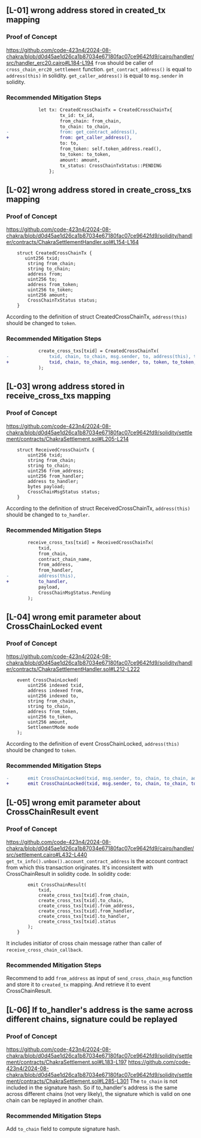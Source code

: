 ## [L-01] wrong address stored in created_tx mapping
### Proof of Concept
https://github.com/code-423n4/2024-08-chakra/blob/d0d45ae1d26ca1b87034e67180fac07ce9642fd9/cairo/handler/src/handler_erc20.cairo#L184-L194
`from` should be caller of `cross_chain_erc20_settlement` function. `get_contract_address()` is equal to `address(this)` in solidity. `get_caller_address()` is equal to `msg.sender` in solidity.
### Recommended Mitigation Steps
```diff
            let tx: CreatedCrossChainTx = CreatedCrossChainTx{
                    tx_id: tx_id,
                    from_chain: from_chain,
                    to_chain: to_chain,
-                   from: get_contract_address(),
+                   from: get_caller_address(),                    
                    to: to,
                    from_token: self.token_address.read(),
                    to_token: to_token,
                    amount: amount,
                    tx_status: CrossChainTxStatus::PENDING
                };
```
## [L-02] wrong address stored in create_cross_txs mapping
### Proof of Concept
https://github.com/code-423n4/2024-08-chakra/blob/d0d45ae1d26ca1b87034e67180fac07ce9642fd9/solidity/handler/contracts/ChakraSettlementHandler.sol#L154-L164
```
    struct CreatedCrossChainTx {
       uint256 txid;
        string from_chain;
        string to_chain;
        address from;
        uint256 to;
        address from_token;
        uint256 to_token;
        uint256 amount;
        CrossChainTxStatus status;
    }
```
According to the definition of struct CreatedCrossChainTx, `address(this)` should be changed to `token`.
### Recommended Mitigation Steps
```diff
            create_cross_txs[txid] = CreatedCrossChainTx(
-               txid, chain, to_chain, msg.sender, to, address(this), to_token, amount, CrossChainTxStatus.Pending
+               txid, chain, to_chain, msg.sender, to, token, to_token, amount, CrossChainTxStatus.Pending
            );
```
## [L-03] wrong address stored in receive_cross_txs mapping
### Proof of Concept
https://github.com/code-423n4/2024-08-chakra/blob/d0d45ae1d26ca1b87034e67180fac07ce9642fd9/solidity/settlement/contracts/ChakraSettlement.sol#L205-L214
```
    struct ReceivedCrossChainTx {
        uint256 txid;
        string from_chain;
        string to_chain;
        uint256 from_address;
        uint256 from_handler;
        address to_handler;
        bytes payload;
        CrossChainMsgStatus status;
    }
```
According to the definition of struct ReceivedCrossChainTx, `address(this)` should be changed to `to_handler`.
### Recommended Mitigation Steps
```diff
        receive_cross_txs[txid] = ReceivedCrossChainTx(
            txid,
            from_chain,
            contract_chain_name,
            from_address,
            from_handler,
-           address(this),
+           to_handler,
            payload,
            CrossChainMsgStatus.Pending
        );
```
## [L-04] wrong emit parameter about CrossChainLocked event
### Proof of Concept
https://github.com/code-423n4/2024-08-chakra/blob/d0d45ae1d26ca1b87034e67180fac07ce9642fd9/solidity/handler/contracts/ChakraSettlementHandler.sol#L212-L222
```
    event CrossChainLocked(
        uint256 indexed txid,
        address indexed from,
        uint256 indexed to,
        string from_chain,
        string to_chain,
        address from_token,
        uint256 to_token,
        uint256 amount,
        SettlementMode mode
    );
```
According to the definition of event CrossChainLocked, `address(this)` should be changed to `token`.
### Recommended Mitigation Steps
```diff
-       emit CrossChainLocked(txid, msg.sender, to, chain, to_chain, address(this), to_token, amount, mode);
+       emit CrossChainLocked(txid, msg.sender, to, chain, to_chain, token, to_token, amount, mode);
```
## [L-05] wrong emit parameter about CrossChainResult event
### Proof of Concept
https://github.com/code-423n4/2024-08-chakra/blob/d0d45ae1d26ca1b87034e67180fac07ce9642fd9/cairo/handler/src/settlement.cairo#L432-L440
`get_tx_info().unbox().account_contract_address` is the account contract from which this transaction originates. It's inconsistent with CrossChainResult in solidity code. In solidity code:
```
        emit CrossChainResult(
            txid,
            create_cross_txs[txid].from_chain,
            create_cross_txs[txid].to_chain,
            create_cross_txs[txid].from_address,
            create_cross_txs[txid].from_handler,
            create_cross_txs[txid].to_handler,
            create_cross_txs[txid].status
        );
    }
```
It includes initiator of cross chain message rather than caller of `receive_cross_chain_callback`. 
### Recommended Mitigation Steps
Recommend to add `from_address` as input of `send_cross_chain_msg` function and store it to `created_tx` mapping. And retrieve it to event CrossChainResult.

## [L-06] If to_handler's address is the same across different chains, signature could be replayed
### Proof of Concept
https://github.com/code-423n4/2024-08-chakra/blob/d0d45ae1d26ca1b87034e67180fac07ce9642fd9/solidity/settlement/contracts/ChakraSettlement.sol#L183-L197
https://github.com/code-423n4/2024-08-chakra/blob/d0d45ae1d26ca1b87034e67180fac07ce9642fd9/solidity/settlement/contracts/ChakraSettlement.sol#L285-L301
The `to_chain` is not included in the signature hash. So if to_handler's address is the same across different chains (not very likely), the signature which is valid on one chain can be replayed in another chain.
### Recommended Mitigation Steps
Add `to_chain` field to compute signature hash.